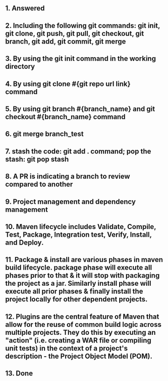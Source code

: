 ## 1. Answered

## 2. Including the following git commands: git init, git clone, git push, git pull, git checkout, git branch, git add, git commit, git merge

## 3. By using the git init command in the working directory

## 4. By using git clone #{git repo url link} command

## 5. By using git branch #{branch_name} and git checkout #{branch_name} command

## 6. git merge branch_test

## 7. stash the code: git add . command; pop the stash: git pop stash

## 8. A PR is indicating a branch to review compared to another

## 9. Project management and dependency management

## 10. Maven lifecycle includes Validate, Compile, Test, Package, Integration test, Verify, Install, and Deploy.

## 11. Package & install are various phases in maven build lifecycle. package phase will execute all phases prior to that & it will stop with packaging the project as a jar. Similarly install phase will execute all prior phases & finally install the project locally for other dependent projects.

## 12. Plugins are the central feature of Maven that allow for the reuse of common build logic across multiple projects. They do this by executing an "action" (i.e. creating a WAR file or compiling unit tests) in the context of a project's description - the Project Object Model (POM).

## 13. Done